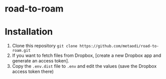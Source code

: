 road-to-roam
============


# Installation

1. Clone this repository `git clone https://github.com/metaodi/road-to-roam.git`
1. If you want to fetch files from Dropbox, [create a new Dropbox app and generate an access token].
1. Copy the `.env.dist` file to `.env` and edit the values (save the Dropbox access token there)

